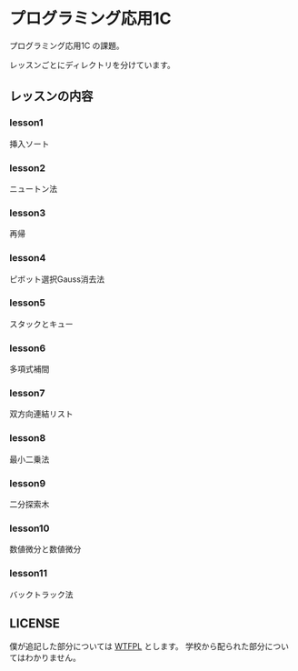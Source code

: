 # プログラミング応用1C

プログラミング応用1C の課題。

レッスンごとにディレクトリを分けています。

## レッスンの内容

### lesson1

挿入ソート

### lesson2

ニュートン法

### lesson3

再帰

### lesson4

ピボット選択Gauss消去法

### lesson5

スタックとキュー

### lesson6

多項式補間

### lesson7

双方向連結リスト

### lesson8

最小二乗法

### lesson9

二分探索木

### lesson10

数値微分と数値微分

### lesson11

バックトラック法

## LICENSE

僕が追記した部分については [WTFPL](http://www.wtfpl.net/) とします。
学校から配られた部分についてはわかりません。
